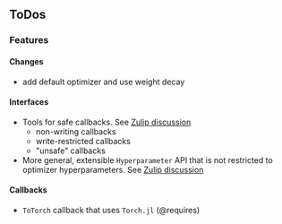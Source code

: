 
## ToDos

### Features

#### Changes

- add default optimizer and use weight decay

#### Interfaces

- Tools for safe callbacks. See [Zulip discussion](https://julialang.zulipchat.com/#narrow/stream/237432-ml-ecosystem-coordination/topic/FluxTraining.2Ejl.20%28prev.2E.20New.20here.20.3A%29.20%29/near/209066325)
    - non-writing callbacks
    - write-restricted callbacks
    - "unsafe" callbacks
- More general, extensible `Hyperparameter` API that is not restricted
  to optimizer hyperparameters. See [Zulip discussion](https://julialang.zulipchat.com/#narrow/stream/237432-ml-ecosystem-coordination/topic/FluxTraining.2Ejl.20%28prev.2E.20New.20here.20.3A%29.20%29/near/209080709)

#### Callbacks

- `ToTorch` callback that uses `Torch.jl` (@requires)
